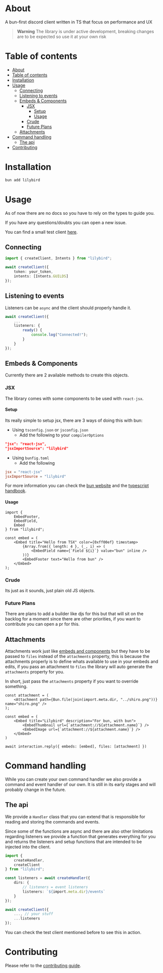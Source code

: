 # About

A bun-first discord client written in TS that focus on performance and UX

> **Warning**
> The library is under active  development, breaking changes are to be expected so use it at your own risk

# Table of contents

- [About](#about)
- [Table of contents](#table-of-contents)
- [Installation](#installation)
- [Usage](#usage)
  - [Connecting](#connecting)
  - [Listening to events](#listening-to-events)
  - [Embeds \& Components](#embeds--components)
    - [JSX](#jsx)
      - [Setup](#setup)
      - [Usage](#usage-1)
    - [Crude](#crude)
    - [Future Plans](#future-plans)
  - [Attachments](#attachments)
- [Command handling](#command-handling)
  - [The api](#the-api)
- [Contributing](#contributing)

# Installation

```sh
bun add lilybird
```

# Usage

As of now there are no docs so you have to rely on the types to guide you.

If you have any questions/doubts you can open a new issue.

You can find a small test client [here](https://github.com/Didas-git/lilybird-test).

## Connecting

```ts
import { createClient, Intents } from "lilybird";

await createClient({
    token: your_token,
    intents: [Intents.GUILDS]
});
```

## Listening to events

Listeners can be `async` and the client should properly handle it.

```ts
await createClient({
    ...
    listeners: {
        ready() {
            console.log("Connected!");
        }
    }
});
```

## Embeds & Components

Currently there are 2 available methods to create this objects.

### JSX

The library comes with some components to be used with `react-jsx`.

#### Setup

Its really simple to setup jsx, there are 3 ways of doing this with bun:

- Using `tsconfig.json` or `jsconfig.json`
  - Add the following to your `compilerOptions`
  
```json
"jsx": "react-jsx",
"jsxImportSource": "lilybird"
```

- Using `bunfig.toml`
  - Add the following

```toml
jsx = "react-jsx"
jsxImportSource = "lilybird"
```

For more information you can check the [bun website](https://bun.sh/docs/runtime/jsx) and the [typescript handbook](https://www.typescriptlang.org/docs/handbook/jsx.html).

#### Usage

```tsx
import {
    EmbedFooter,
    EmbedField,
    Embed
} from "lilybird";

const embed = (
    <Embed title="Hello from TSX" color={0xff00ef} timestamp>
        {Array.from({ length: 4 }, (_, i) => (
            <EmbedField name={`Field ${i}`} value="bun" inline />
        ))}
        <EmbedFooter text="Hello from bun" />
    </Embed>
);
```

### Crude

Its just as it sounds, just plain old JS objects.

### Future Plans

There are plans to add a builder like djs for this but that will sit on the backlog for a moment since there are other priorities, if you want to contribute you can open a pr for this.

## Attachments

Attachments work just like [embeds and components](#embeds--components) but they have to be passed to `files` instead of the `attachments` property, this is because the attachments properly is to define whats available to use in your embeds and edits, if you pass an attachment to `files` the library will auto generate the `attachments` property for you.

In short, just pass the `attachments` property if you want to override something.

```tsx
const attachment = (
    <Attachment path={Bun.file(join(import.meta.dir, "../shiro.png"))} name="shiro.png" />
);

const embed = (
    <Embed title="Lilybird" description="For bun, with bun">
        <EmbedThumbnail url={`attachment://${attachment.name}`} />
        <EmbedImage url={`attachment://${attachment.name}`} />
    </Embed>
)

await interaction.reply({ embeds: [embed], files: [attachment] })
```

# Command handling

While you can create your own command handler we also provide a command and event handler of our own. It is still in its early stages and will probably change in the future.

## The api

We provide a `Handler` class that you can extend that is responsible for reading and storing the commands and events.

Since some of the functions are async and there are also other limitations regarding listeners we provide a function that generates everything for you and returns the listeners and setup functions that are intended to be injected into the client.

```ts
import {
    createHandler,
    createClient
} from "lilybird";

const listeners = await createHandler({
    dirs: {
        // listeners = event listeners
        listeners: `${import.meta.dir}/events`
    }
});

await createClient({
    ..., // your stuff
    ...listeners
});
```

You can check the test client mentioned before to see this in action.

# Contributing

Please refer to the [contributing guide](./CONTRIBUTING.md).